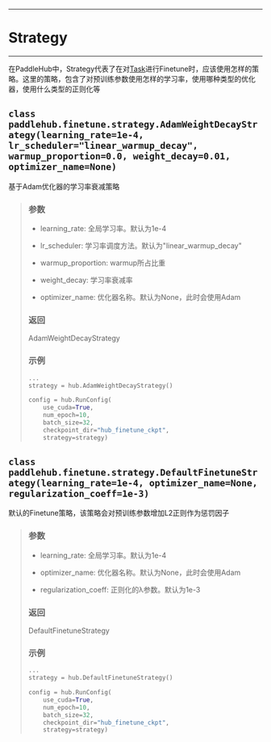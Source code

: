 ----
# Strategy
----
在PaddleHub中，Strategy代表了在对[Task](https://github.com/PaddlePaddle/PaddleHub/tree/develop/docs/API/Task.md)进行Finetune时，应该使用怎样的策略。这里的策略，包含了对预训练参数使用怎样的学习率，使用哪种类型的优化器，使用什么类型的正则化等

## `class paddlehub.finetune.strategy.AdamWeightDecayStrategy(learning_rate=1e-4, lr_scheduler="linear_warmup_decay", warmup_proportion=0.0, weight_decay=0.01, optimizer_name=None)`

基于Adam优化器的学习率衰减策略
> ### 参数
> * learning_rate: 全局学习率。默认为1e-4
>
> * lr_scheduler: 学习率调度方法。默认为"linear_warmup_decay"
>
> * warmup_proportion: warmup所占比重
>
> * weight_decay: 学习率衰减率
>
> * optimizer_name: 优化器名称。默认为None，此时会使用Adam
>
> ### 返回
> AdamWeightDecayStrategy
>
> ### 示例
>
> ```python
> ...
> strategy = hub.AdamWeightDecayStrategy()
>
> config = hub.RunConfig(
>     use_cuda=True,
>     num_epoch=10,
>     batch_size=32,
>     checkpoint_dir="hub_finetune_ckpt",
>     strategy=strategy)
> ```

## `class paddlehub.finetune.strategy.DefaultFinetuneStrategy(learning_rate=1e-4, optimizer_name=None, regularization_coeff=1e-3)`

默认的Finetune策略，该策略会对预训练参数增加L2正则作为惩罚因子
> ### 参数
> * learning_rate: 全局学习率。默认为1e-4
>
> * optimizer_name: 优化器名称。默认为None，此时会使用Adam
>
> * regularization_coeff: 正则化的λ参数。默认为1e-3
>
> ### 返回
> DefaultFinetuneStrategy
>
> ### 示例
>
> ```python
> ...
> strategy = hub.DefaultFinetuneStrategy()
>
> config = hub.RunConfig(
>     use_cuda=True,
>     num_epoch=10,
>     batch_size=32,
>     checkpoint_dir="hub_finetune_ckpt",
>     strategy=strategy)
> ```
